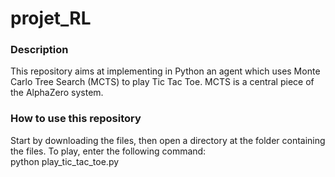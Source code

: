 # projet_RL
### Description
This repository aims at implementing in Python an agent which uses Monte Carlo Tree Search (MCTS) to play Tic Tac Toe. MCTS is a central piece of 
the AlphaZero system.

### How to use this repository
Start by downloading the files, then open a directory at the folder containing the files.
To play, enter the following command: <br />
python play_tic_tac_toe.py

